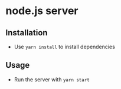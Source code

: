 # node.js server

## Installation

- Use ``yarn install`` to install dependencies

## Usage

- Run the server with ``yarn start``

